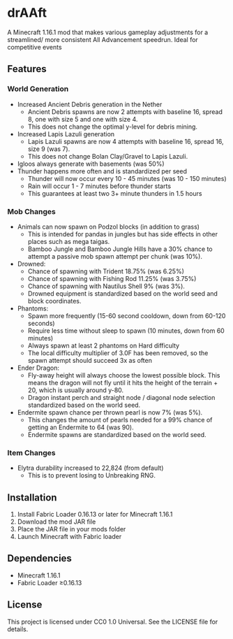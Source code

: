 # drAAft

A Minecraft 1.16.1 mod that makes various gameplay adjustments for a streamlined/ more consistent All Advancement
speedrun. Ideal for competitive events

## Features

### World Generation

- Increased Ancient Debris generation in the Nether
  - Ancient Debris spawns are now 2 attempts with baseline 16, spread 8, one with size 5 and one with size 4.
  - This does not change the optimal y-level for debris mining.
- Increased Lapis Lazuli generation
  - Lapis Lazuli spawns are now 4 attempts with baseline 16, spread 16, size 9 (was 7).
  - This does not change Bolan Clay/Gravel to Lapis Lazuli.
- Igloos always generate with basements (was 50%)
- Thunder happens more often and is standardized per seed
    - Thunder will now occur every 10 - 45 minutes (was 10 - 150 minutes)
    - Rain will occur 1 - 7 minutes before thunder starts
    - This guarantees at least two 3+ minute thunders in 1.5 hours

### Mob Changes

- Animals can now spawn on Podzol blocks (in addition to grass)
    - This is intended for pandas in jungles but has side effects in other places such as mega taigas.
    - Bamboo Jungle and Bamboo Jungle Hills have a 30% chance to attempt a passive mob spawn attempt per chunk (was
      10%).
- Drowned:
    - Chance of spawning with Trident 18.75% (was 6.25%)
    - Chance of spawning with Fishing Rod 11.25% (was 3.75%)
    - Chance of spawning with Nautilus Shell 9% (was 3%).
    - Drowned equipment is standardized based on the world seed and block coordinates.
- Phantoms:
    - Spawn more frequently (15-60 second cooldown, down from 60-120 seconds)
    - Require less time without sleep to spawn (10 minutes, down from 60 minutes)
    - Always spawn at least 2 phantoms on Hard difficulty
    - The local difficulty multiplier of 3.0F has been removed, so the spawn attempt should succeed 3x as often
- Ender Dragon:
    - Fly-away height will always choose the lowest possible block. This means the dragon will not fly until it hits the
      height of the terrain + 20, which is usually around y-80.
    - Dragon instant perch and straight node / diagonal node selection standardized based on the world seed.
- Endermite spawn chance per thrown pearl is now 7% (was 5%).
    - This changes the amount of pearls needed for a 99% chance of getting an Endermite to 64 (was 90).
    - Endermite spawns are standardized based on the world seed.

### Item Changes

- Elytra durability increased to 22,824 (from default)
    - This is to prevent losing to Unbreaking RNG.

## Installation

1. Install Fabric Loader 0.16.13 or later for Minecraft 1.16.1
2. Download the mod JAR file
3. Place the JAR file in your mods folder
4. Launch Minecraft with Fabric loader

## Dependencies

- Minecraft 1.16.1
- Fabric Loader ≥0.16.13

## License

This project is licensed under CC0 1.0 Universal. See the LICENSE file for details.
